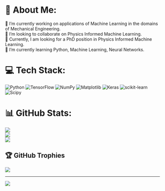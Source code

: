 # 💫 About Me:
🔭 I’m currently working on applications of Machine Learning in the domains of Mechanical Engineering. <br>👯 I’m looking to collaborate on Physics Informed Machine Learning. <br>🤝 Currently, I am looking for a PhD position in Physics Informed Machine Learning. <br>🌱 I’m currently learning Python, Machine Learning, Neural Networks. 


# 💻 Tech Stack:
![Python](https://img.shields.io/badge/python-3670A0?style=plastic&logo=python&logoColor=ffdd54) ![TensorFlow](https://img.shields.io/badge/TensorFlow-%23FF6F00.svg?style=plastic&logo=TensorFlow&logoColor=white) ![NumPy](https://img.shields.io/badge/numpy-%23013243.svg?style=plastic&logo=numpy&logoColor=white) ![Matplotlib](https://img.shields.io/badge/Matplotlib-%23ffffff.svg?style=plastic&logo=Matplotlib&logoColor=black) ![Keras](https://img.shields.io/badge/Keras-%23D00000.svg?style=plastic&logo=Keras&logoColor=white) ![scikit-learn](https://img.shields.io/badge/scikit--learn-%23F7931E.svg?style=plastic&logo=scikit-learn&logoColor=white) ![Scipy](https://img.shields.io/badge/SciPy-%230C55A5.svg?style=plastic&logo=scipy&logoColor=%white)
# 📊 GitHub Stats:
![](https://github-readme-stats.vercel.app/api?username=MechAnkit&theme=github_dark&hide_border=false&include_all_commits=true&count_private=true)<br/>
![](https://github-readme-streak-stats.herokuapp.com/?user=MechAnkit&theme=github_dark&hide_border=false)<br/>
![](https://github-readme-stats.vercel.app/api/top-langs/?username=MechAnkit&theme=github_dark&hide_border=false&include_all_commits=true&count_private=true&layout=compact)

## 🏆 GitHub Trophies
![](https://github-profile-trophy.vercel.app/?username=MechAnkit&theme=radical&no-frame=true&no-bg=true&margin-w=4)

---
[![](https://visitcount.itsvg.in/api?id=MechAnkit&icon=0&color=1)](https://visitcount.itsvg.in)

<!-- Proudly created with GPRM ( https://gprm.itsvg.in ) -->
